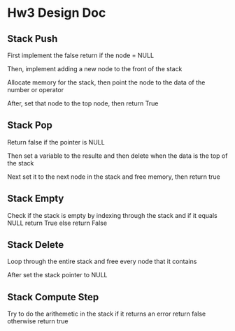 # Hw3 Design Doc
## Stack Push
First implement the false return if the node = NULL

Then, implement adding a new node to the front of the stack

Allocate memory for the stack, then point the node to the data of the number or operator

After, set that node to the top node, then return True

## Stack Pop
Return false if the pointer is NULL

Then set a variable to the resulte and then delete when the data is the top of the stack

Next set it to the next node in the stack and free memory, then return true

## Stack Empty
Check if the stack is empty by indexing through the stack and if it equals NULL return True else return False

## Stack Delete
Loop through the entire stack and free every node that it contains

After set the stack pointer to NULL

## Stack Compute Step
Try to do the arithemetic in the stack if it returns an error return false otherwise return true
